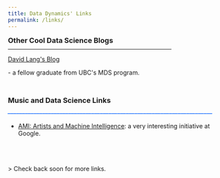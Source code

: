 ```yaml
---
title: Data Dynamics' Links
permalink: /links/
---
```


<h3 style="LINE-HEIGHT:5px;">Other Cool Data Science Blogs</h3>
<hr width="75%" align="left" color="#2676FF">
<a href="https://laingdk.github.io/">David Lang's Blog</a>
<p>      - a fellow graduate from UBC's MDS program.</p>
<br>
<h3 style="LINE-HEIGHT:5px;">Music and Data Science Links</h3>
<h5 style="color:#2676FF; LINE-HEIGHT:5px;">_______________________________________________________________________</h5>

- [AMI: Artists and Machine Intelligence](https://ami.withgoogle.com/): a very interesting initiative at Google.
<br>
<br>
<br>
> Check back soon for more links.
